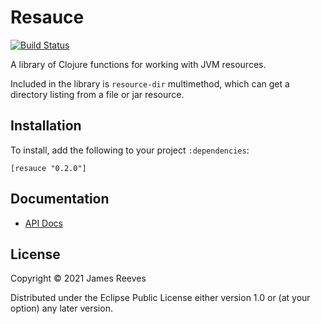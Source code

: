 # Resauce

[![Build Status](https://travis-ci.org/weavejester/resauce.svg?branch=master)](https://travis-ci.org/weavejester/resauce)

A library of Clojure functions for working with JVM resources.

Included in the library is `resource-dir` multimethod, which can get a
directory listing from a file or jar resource.

## Installation

To install, add the following to your project `:dependencies`:

    [resauce "0.2.0"]

## Documentation

* [API Docs](http://weavejester.github.io/resauce/resauce.core.html)

## License

Copyright © 2021 James Reeves

Distributed under the Eclipse Public License either version 1.0 or (at
your option) any later version.

